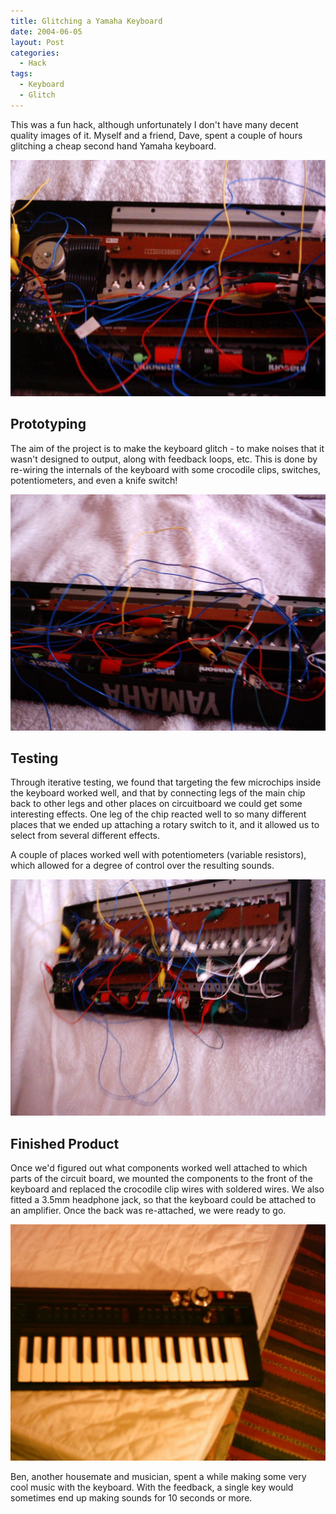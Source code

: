 ```yaml
---
title: Glitching a Yamaha Keyboard
date: 2004-06-05
layout: Post
categories:
  - Hack
tags:
  - Keyboard
  - Glitch
---
```


This was a fun hack, although unfortunately I don't have many decent quality images of it. Myself and a friend, Dave, spent a couple of hours glitching a cheap second hand Yamaha keyboard.

<!-- more -->

![Speaker](./Img_0036.jpg)

## Prototyping

The aim of the project is to make the keyboard glitch - to make noises that it wasn't designed to output, along with feedback loops, etc. This is done by re-wiring the internals of the keyboard with some crocodile clips, switches, potentiometers, and even a knife switch!

![Potentiometer](./Img_0038.jpg)

## Testing

Through iterative testing, we found that targeting the few microchips inside the keyboard worked well, and that by connecting legs of the main chip back to other legs and other places on circuitboard we could get some interesting effects. One leg of the chip reacted well to so many different places that we ended up attaching a rotary switch to it, and it allowed us to select from several different effects.

A couple of places worked well with potentiometers (variable resistors), which allowed for a degree of control over the resulting sounds.

![Wiring](./Img_0042.jpg)

## Finished Product

Once we'd figured out what components worked well attached to which parts of the circuit board, we mounted the components to the front of the keyboard and replaced the crocodile clip wires with soldered wires. We also fitted a 3.5mm headphone jack, so that the keyboard could be attached to an amplifier. Once the back was re-attached, we were ready to go.

![Keyboard](./Img1_0002.jpg)

Ben, another housemate and musician, spent a while making some very cool music with the keyboard. With the feedback, a single key would sometimes end up making sounds for 10 seconds or more.
